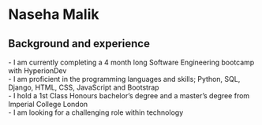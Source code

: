 <h1> Naseha Malik </h1> 
<h2> Background and experience </h2> 
- I am currently completing a 4 month long Software Engineering bootcamp with HyperionDev <br>
- I am proficient in the programming languages and skills; Python, SQL, Django, HTML, CSS, JavaScript and Bootstrap <br>
- I hold a 1st Class Honours bachelor’s degree and a master’s degree from Imperial College London <br>
- I am looking for a challenging role within technology <br>
